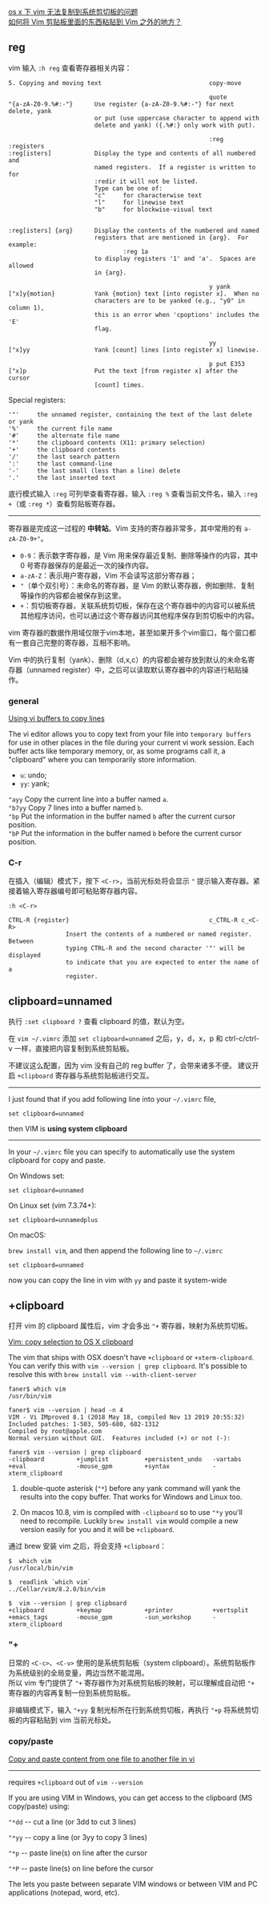 [os x 下 vim 无法复制到系统剪切板的问题](https://www.v2ex.com/t/96300)  
[如何将 Vim 剪贴板里面的东西粘贴到 Vim 之外的地方？](https://www.zhihu.com/question/19863631)  

## reg

vim 输入 `:h reg` 查看寄存器相关内容：

```
5. Copying and moving text                              copy-move

                                                        quote
"{a-zA-Z0-9.%#:-"}      Use register {a-zA-Z0-9.%#:-"} for next delete, yank
                        or put (use uppercase character to append with
                        delete and yank) ({.%#:} only work with put).

                                                        :reg :registers
:reg[isters]            Display the type and contents of all numbered and
                        named registers.  If a register is written to for
                        :redir it will not be listed.
                        Type can be one of:
                        "c"     for characterwise text
                        "l"     for linewise text
                        "b"     for blockwise-visual text


:reg[isters] {arg}      Display the contents of the numbered and named
                        registers that are mentioned in {arg}.  For example:
                                :reg 1a
                        to display registers '1' and 'a'.  Spaces are allowed
                        in {arg}.

                                                        y yank
["x]y{motion}           Yank {motion} text [into register x].  When no
                        characters are to be yanked (e.g., "y0" in column 1),
                        this is an error when 'cpoptions' includes the 'E'
                        flag.

                                                        yy
["x]yy                  Yank [count] lines [into register x] linewise.

                                                        p put E353
["x]p                   Put the text [from register x] after the cursor
                        [count] times.
```

Special registers:

```
'"'     the unnamed register, containing the text of the last delete or yank
'%'     the current file name
'#'     the alternate file name
'*'     the clipboard contents (X11: primary selection)
'+'     the clipboard contents
'/'     the last search pattern
':'     the last command-line
'-'     the last small (less than a line) delete
'.'     the last inserted text
```

底行模式输入 `:reg` 可列举查看寄存器，输入 `:reg %` 查看当前文件名，输入 `:reg +`（或 `:reg *`）查看剪贴板寄存器。

---

寄存器是完成这一过程的 **中转站**。Vim 支持的寄存器非常多，其中常用的有 `a-zA-Z0-9+"`。

- `0-9`：表示数字寄存器，是 Vim 用来保存最近复制、删除等操作的内容，其中 0 号寄存器保存的是最近一次的操作内容。  
- `a-zA-Z`：表示用户寄存器，Vim 不会读写这部分寄存器；  
- `"`（单个双引号）：未命名的寄存器，是 Vim 的默认寄存器，例如删除、复制等操作的内容都会被保存到这里。  
- `+`：剪切板寄存器，关联系统剪切板，保存在这个寄存器中的内容可以被系统其他程序访问，也可以通过这个寄存器访问其他程序保存到剪切板中的内容。  

vim 寄存器的数据作用域仅限于vim本地，甚至如果开多个vim窗口，每个窗口都有一套自己完整的寄存器，互相不影响。

Vim 中的执行复制（yank）、删除（d,x,c）的内容都会被存放到默认的未命名寄存器（unnamed register）中，之后可以读取默认寄存器中的内容进行粘贴操作。

### general

[Using vi buffers to copy lines](https://www1.udel.edu/it/help/unix/vi/vi-buffer.html)

The vi editor allows you to copy text from your file into `temporary buffers` for use in other places in the file during your current vi work session. Each buffer acts like temporary memory, or, as some programs call it, a "clipboard" where you can temporarily store information.

- `u`: undo;  
- `yy`: yank;  

`"ayy`	Copy the current line into a buffer named `a`.  
`"b7yy`	Copy 7 lines into a buffer named `b`.  
`"bp`	Put the information in the buffer named `b` after the current cursor position.  
`"bP`	Put the information in the buffer named `b` before the current cursor position.  

### C-r

在插入（编辑）模式下，按下 `<C-r>`，当前光标处将会显示 `"` 提示输入寄存器。紧接着输入寄存器编号即可粘贴寄存器内容。

```
:h <C-r>

CTRL-R {register}                                       c_CTRL-R c_<C-R>
                Insert the contents of a numbered or named register.  Between
                typing CTRL-R and the second character '"' will be displayed
                to indicate that you are expected to enter the name of a
                register.
```

## clipboard=unnamed

执行 `:set clipboard ?` 查看 clipboard 的值，默认为空。

在 `vim ~/.vimrc` 添加 `set clipboard=unnamed` 之后，y，d，x，p 和 ctrl-c/ctrl-v 一样，直接把内容复制到系统剪贴板。

不建议这么配置，因为 vim 没有自己的 reg buffer 了，会带来诸多不便。
建议开启 `+clipboard` 寄存器与系统剪贴板进行交互。

---

I just found that if you add following line into your `~/.vimrc` file,

```
set clipboard=unnamed
```

then VIM is **using system clipboard**

---

In your `~/.vimrc` file you can specify to automatically use the system clipboard for copy and paste.

On Windows set:

```
set clipboard=unnamed
```

On Linux set (vim 7.3.74+):

```
set clipboard=unnamedplus
```

On macOS:

`brew install vim`, and then append the following line to `~/.vimrc`

```
set clipboard=unnamed
```

now you can copy the line in vim with `yy` and paste it system-wide

## +clipboard

打开 vim 的 clipboard 属性后，vim 才会多出 `"+` 寄存器，映射为系统剪切板。

[Vim: copy selection to OS X clipboard](https://stackoverflow.com/questions/677986/vim-copy-selection-to-os-x-clipboard)  

The vim that ships with OSX doesn't have `+clipboard` or `+xterm-clipboard`. You can verify this with `vim --version | grep clipboard`. It's possible to resolve this with `brew install vim --with-client-server`

```
faner$ which vim
/usr/bin/vim

faner$ vim --version | head -n 4
VIM - Vi IMproved 8.1 (2018 May 18, compiled Nov 13 2019 20:55:32)
Included patches: 1-503, 505-680, 682-1312
Compiled by root@apple.com
Normal version without GUI.  Features included (+) or not (-):

faner$ vim --version | grep clipboard
-clipboard         +jumplist          +persistent_undo   -vartabs
+eval              -mouse_gpm         +syntax            -xterm_clipboard
```

1. double-quote asterisk (`"*`) before any yank command will yank the results into the copy buffer. That works for Windows and Linux too.

2. On macos 10.8, vim is compiled with `-clipboard` so to use `"*y` you'll need to recompile. Luckily `brew install vim` would compile a new version easily for you and it will be `+clipboard`.

通过 brew 安装 vim 之后，将会支持 `+clipboard`：

```
$  which vim
/usr/local/bin/vim

$  readlink `which vim`
../Cellar/vim/8.2.0/bin/vim

$  vim --version | grep clipboard
+clipboard         +keymap            +printer           +vertsplit
+emacs_tags        -mouse_gpm         -sun_workshop      -xterm_clipboard
```

### "+

日常的 `<C-c>`、`<C-v>` 使用的是系统剪贴板（system clipboard）。系统剪贴板作为系统级别的全局变量，两边当然不能混用。  
所以 vim 专门提供了 `"+` 寄存器作为对系统剪贴板的映射，可以理解成自动把 `"+` 寄存器的内容再复制一份到系统剪贴板。  

非编辑模式下，输入 `"+yy` 复制光标所在行到系统剪切板，再执行 `"+p` 将系统剪切板的内容粘贴到 vim 当前光标处。

### copy/paste

[Copy and paste content from one file to another file in vi](https://stackoverflow.com/questions/4620672/copy-and-paste-content-from-one-file-to-another-file-in-vi)

---

requires `+clipboard` out of `vim --version`

If you are using VIM in Windows, you can get access to the clipboard (MS copy/paste) using:

`"*dd` -- cut a line (or 3dd to cut 3 lines)

`"*yy` -- copy a line (or 3yy to copy 3 lines)

`"*p` -- paste line(s) on line after the cursor

`"*P` -- paste line(s) on line before the cursor

The lets you paste between separate VIM windows or between VIM and PC applications (notepad, word, etc).

